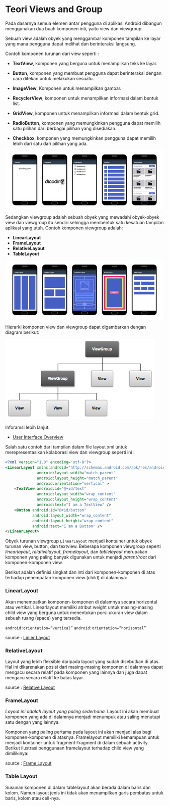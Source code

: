 # Teori Views and Group
Pada dasarnya semua elemen antar pengguna di aplikasi Android dibangun menggunakan dua buah komponen inti, yaitu view dan viewgroup.

Sebuah view adalah obyek yang menggambar komponen tampilan ke layar yang mana pengguna dapat melihat dan berinteraksi langsung.

Contoh komponen turunan dari view seperti :

* **TextView**, komponen yang berguna untuk menampilkan teks ke layar.

* **Button**, komponen yang membuat pengguna dapat berinteraksi dengan cara ditekan untuk melakukan sesuatu.

* **ImageView**, Komponen untuk menampilkan gambar.

* **RecyclerView**, komponen untuk menampilkan informasi dalam bentuk list.

* **GridView**, komponen untuk menampilkan informasi dalam bentuk grid.

* **RadioButton**, komponen yang memungkinkan pengguna dapat memilih satu pilihan dari berbagai pilihan yang disediakan.

* **Checkbox**, komponen yang memungkinkan pengguna dapat memilih lebih dari satu dari pilihan yang ada.

![ImgView](assets/View.png)

Sedangkan viewgroup adalah sebuah obyek yang mewadahi obyek-obyek view dan viewgroup itu sendiri sehingga membentuk satu kesatuan tampilan aplikasi yang utuh. Contoh komponen viewgroup adalah:

* **LinearLayout**
* **FrameLayout**
* **RelativeLayout**
* **TableLayout**

![ImgViewGroup](assets/ViewGroup.png)

Hierarki komponen view dan viewgroup dapat digambarkan dengan diagram berikut:

![HirearkiViewGrop](assets/HirarkiViewGroup.png)

Inforamsi lebih lanjut: 
* [User Interface Overview](https://developer.android.com/guide/topics/ui/overview.html)

Salah satu contoh dari tampilan dalam file layout xml untuk merepresentasikan kolaborasi view dan viewgroup seperti ini :

```xml
<?xml version="1.0" encoding="utf-8"?>
<LinearLayout xmlns:android="http://schemas.android.com/apk/res/android"
              android:layout_width="match_parent"
              android:layout_height="match_parent"
              android:orientation="vertical" >
    <TextView android:id="@+id/text"
              android:layout_width="wrap_content"
              android:layout_height="wrap_content"
              android:text="I am a TextView" />
    <Button android:id="@+id/button"
            android:layout_width="wrap_content"
            android:layout_height="wrap_content"
            android:text="I am a Button" />
</LinearLayout>
```

Obyek turunan viewgroup `LinearLayout` menjadi kontainer untuk obyek turunan view, button, dan textview. Beberapa komponen viewgroup seperti *linearlayout*, *relativelayout*, *framelayout*, dan *tablelayout* merupakan komponen yang paling banyak digunakan untuk menjadi *parent/root* dari komponen-komponen view.

Berikut adalah definisi singkat dan inti dari komponen-komponen di atas terhadap penempatan komponen view (child) di dalamnya:

### LinearLayout
Akan menempatkan komponen-komponen di dalamnya secara horizontal atau vertikal. Linearlayout memiliki atribut weight untuk masing-masing child view yang berguna untuk menentukan porsi ukuran view dalam sebuah  ruang (space) yang tersedia.

  `android:orientation=”vertical”`
  `android:orientation=”horizontal”`

source : [Linier Layout](https://developer.android.com/guide/topics/ui/layout/linear.html)

### RelativeLayout
Layout yang lebih fleksible daripada layout yang sudah disebutkan di atas. Hal ini dikarenakan posisi dari masing-masing komponen di dalamnya dapat mengacu secara relatif pada komponen yang lainnya dan juga dapat mengacu secara relatif ke batas layar.

source : [Relative Layout](https://developer.android.com/guide/topics/ui/layout/relative.html)

### FrameLayout
*Layout ini adalah layout yang paling sederhana.* Layout ini akan membuat komponen yang ada di dalamnya menjadi menumpuk atau saling menutupi satu dengan yang lainnya.

Komponen yang paling pertama pada layout ini akan menjadi alas bagi komponen-komponen di atasnya. Framelayout memiliki kemampuan untuk menjadi kontainer untuk fragment-fragment di dalam sebuah activity. Berikut ilustrasi penggunaan framelayout terhadap child view yang dimilikinya:

source : [Frame Layout](http://developer.android.com/reference/android/widget/FrameLayout.html)

### Table Layout
Susunan komponen di dalam tablelayout akan berada dalam baris dan kolom. Namun layout jenis ini tidak akan menampilkan garis pembatas untuk baris, kolom atau cell-nya.
